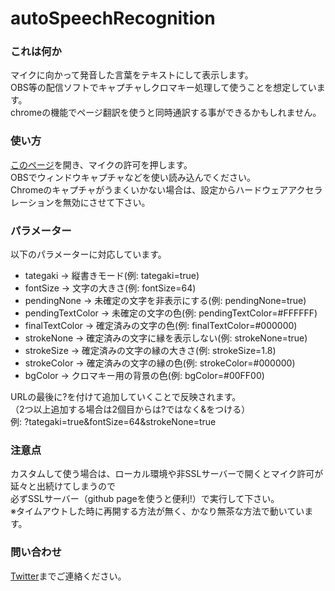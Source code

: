 # autoSpeechRecognition
 
### これは何か
マイクに向かって発音した言葉をテキストにして表示します。  
OBS等の配信ソフトでキャプチャしクロマキー処理して使うことを想定しています。  
chromeの機能でページ翻訳を使うと同時通訳する事ができるかもしれません。  

### 使い方
[このページ](https://tokjin.github.io/autoSpeechRecognition/)を開き、マイクの許可を押します。  
OBSでウィンドウキャプチャなどを使い読み込んでください。  
Chromeのキャプチャがうまくいかない場合は、設定からハードウェアアクセラレーションを無効にさせて下さい。  

### パラメーター
以下のパラメーターに対応しています。  
* tategaki -> 縦書きモード(例: tategaki=true)
* fontSize -> 文字の大きさ(例: fontSize=64)
* pendingNone -> 未確定の文字を非表示にする(例: pendingNone=true)
* pendingTextColor -> 未確定の文字の色(例: pendingTextColor=#FFFFFF)
* finalTextColor -> 確定済みの文字の色(例: finalTextColor=#000000)
* strokeNone -> 確定済みの文字に縁を表示しない(例: strokeNone=true)
* strokeSize -> 確定済みの文字の縁の大きさ(例: strokeSize=1.8)
* strokeColor -> 確定済みの文字の縁の色(例: strokeColor=#000000)
* bgColor -> クロマキー用の背景の色(例: bgColor=#00FF00)
  
URLの最後に?を付けて追加していくことで反映されます。  
（2つ以上追加する場合は2個目からは?ではなく&をつける）  
例: ?tategaki=true&fontSize=64&strokeNone=true  

### 注意点
カスタムして使う場合は、ローカル環境や非SSLサーバーで開くとマイク許可が延々と出続けてしまうので  
必ずSSLサーバー（github pageを使うと便利!）で実行して下さい。  
※タイムアウトした時に再開する方法が無く、かなり無茶な方法で動いています。

### 問い合わせ
[Twitter](https://twitter.com/jintokai)までご連絡ください。